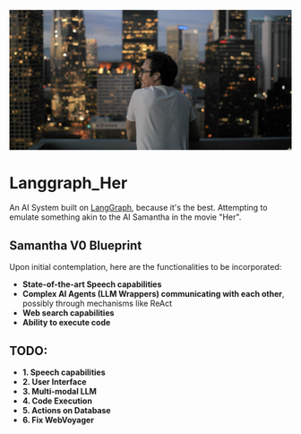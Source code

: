 ![Us](assets/wallpaperflare.com_wallpaper.jpg)

# Langgraph_Her
An AI System built on [LangGraph](https://github.com/langchain-ai/langgraph), because it's the best. Attempting to emulate something akin to the AI Samantha in the movie "Her".

## Samantha V0 Blueprint

Upon initial contemplation, here are the functionalities to be incorporated:

- **State-of-the-art Speech capabilities**
- **Complex AI Agents (LLM Wrappers) communicating with each other**, possibly through mechanisms like ReAct
- **Web search capabilities**
- **Ability to execute code**

## TODO:
- **1. Speech capabilities**
- **2. User Interface**
- **3. Multi-modal LLM**
- **4. Code Execution**
- **5. Actions on Database**
- **6. Fix WebVoyager**
